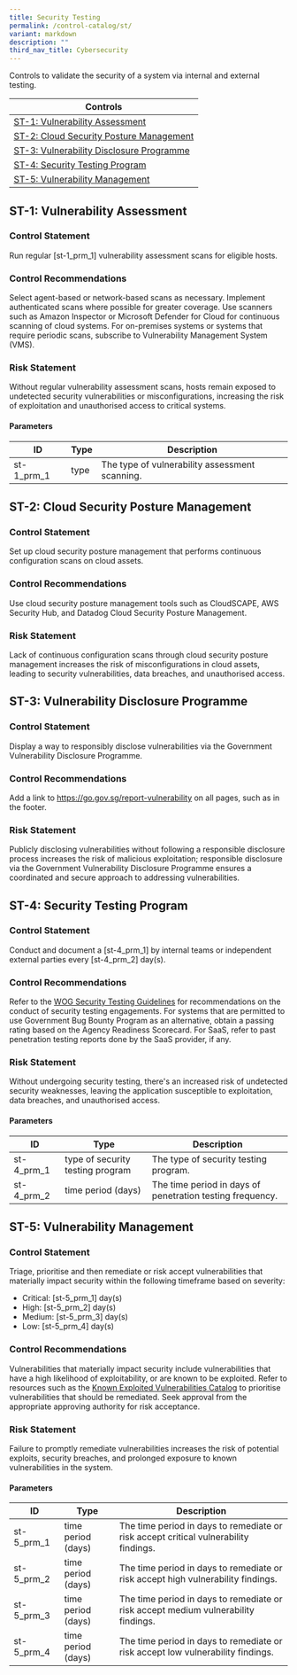 ```yaml
---
title: Security Testing
permalink: /control-catalog/st/
variant: markdown
description: ""
third_nav_title: Cybersecurity
---
```

Controls to validate the security of a system via internal and external testing.

| Controls |
| ---- |
| [ST-1: Vulnerability Assessment](#st-1) |
| [ST-2: Cloud Security Posture Management](#st-2) |
| [ST-3: Vulnerability Disclosure Programme](#st-3) |
| [ST-4: Security Testing Program](#st-4) |
| [ST-5: Vulnerability Management](#st-5) |


<a id="st-1"></a>
## ST-1: Vulnerability Assessment

### Control Statement

Run regular [st-1_prm_1] vulnerability assessment scans for eligible hosts.

### Control Recommendations

Select agent-based or network-based scans as necessary. Implement authenticated scans where possible for greater coverage. Use scanners such as Amazon Inspector or Microsoft Defender for Cloud for continuous scanning of cloud systems. For on-premises systems or systems that require periodic scans, subscribe to Vulnerability Management System (VMS).

### Risk Statement

Without regular vulnerability assessment scans, hosts remain exposed to undetected security vulnerabilities or misconfigurations, increasing the risk of exploitation and unauthorised access to critical systems.



#### Parameters

| ID | Type | Description |
| -- | ---- | ----------- |
| st-1_prm_1 | type | The type of vulnerability assessment scanning. |

<a id="st-2"></a>
## ST-2: Cloud Security Posture Management

### Control Statement

Set up cloud security posture management that performs continuous configuration scans on cloud assets.

### Control Recommendations

Use cloud security posture management tools such as CloudSCAPE, AWS Security Hub, and Datadog Cloud Security Posture Management.

### Risk Statement

Lack of continuous configuration scans through cloud security posture management increases the risk of misconfigurations in cloud assets, leading to security vulnerabilities, data breaches, and unauthorised access.



<a id="st-3"></a>
## ST-3: Vulnerability Disclosure Programme

### Control Statement

Display a way to responsibly disclose vulnerabilities via the Government Vulnerability Disclosure Programme.

### Control Recommendations

Add a link to https://go.gov.sg/report-vulnerability on all pages, such as in the footer.

### Risk Statement

Publicly disclosing vulnerabilities without following a responsible disclosure process increases the risk of malicious exploitation; responsible disclosure via the Government Vulnerability Disclosure Programme ensures a coordinated and secure approach to addressing vulnerabilities.



<a id="st-4"></a>
## ST-4: Security Testing Program

### Control Statement

Conduct and document a [st-4_prm_1] by internal teams or independent external parties every [st-4_prm_2] day(s).

### Control Recommendations

Refer to the [WOG Security Testing Guidelines](https://docs.developer.tech.gov.sg/docs/security-testing-guidelines/) for recommendations on the conduct of security testing engagements. For systems that are permitted to use Government Bug Bounty Program as an alternative, obtain a passing rating based on the Agency Readiness Scorecard. For SaaS, refer to past penetration testing reports done by the SaaS provider, if any.

### Risk Statement

Without undergoing security testing, there's an increased risk of undetected security weaknesses, leaving the application susceptible to exploitation, data breaches, and unauthorised access.



#### Parameters

| ID | Type | Description |
| -- | ---- | ----------- |
| st-4_prm_1 | type of security testing program | The type of security testing program. |
| st-4_prm_2 | time period (days) | The time period in days of penetration testing frequency. |

<a id="st-5"></a>
## ST-5: Vulnerability Management

### Control Statement

Triage, prioritise and then remediate or risk accept vulnerabilities that materially impact security within the following timeframe based on severity:
 * Critical: [st-5_prm_1] day(s)
 * High: [st-5_prm_2] day(s)
 * Medium: [st-5_prm_3] day(s)
 * Low: [st-5_prm_4] day(s)


### Control Recommendations

Vulnerabilities that materially impact security include vulnerabilities that have a high likelihood of exploitability, or are known to be exploited. Refer to resources such as the [Known Exploited Vulnerabilities Catalog](https://www.cisa.gov/known-exploited-vulnerabilities-catalog) to prioritise vulnerabilities that should be remediated. Seek approval from the appropriate approving authority for risk acceptance.

### Risk Statement

Failure to promptly remediate vulnerabilities increases the risk of potential exploits, security breaches, and prolonged exposure to known vulnerabilities in the system.



#### Parameters

| ID | Type | Description |
| -- | ---- | ----------- |
| st-5_prm_1 | time period (days) | The time period in days to remediate or risk accept critical vulnerability findings. |
| st-5_prm_2 | time period (days) | The time period in days to remediate or risk accept high vulnerability findings. |
| st-5_prm_3 | time period (days) | The time period in days to remediate or risk accept medium vulnerability findings. |
| st-5_prm_4 | time period (days) | The time period in days to remediate or risk accept low vulnerability findings. |